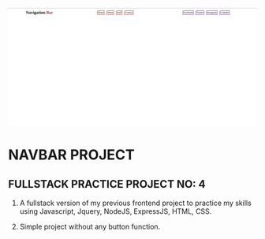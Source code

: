 ![Example](public/navigationProject.png)

# NAVBAR PROJECT

## FULLSTACK PRACTICE PROJECT NO: 4

1. A fullstack version of my previous frontend project to practice my skills using Javascript, Jquery, NodeJS, ExpressJS, HTML, CSS.

2. Simple project without any button function.
